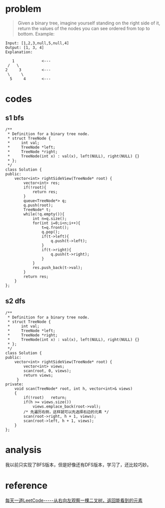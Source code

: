 # problem
>Given a binary tree, imagine yourself standing on the right side of it, return the values of the nodes you can see ordered from top to bottom.
Example:
```
Input: [1,2,3,null,5,null,4]
Output: [1, 3, 4]
Explanation:

   1            <---
 /   \
2     3         <---
 \     \
  5     4       <---
```

# codes

## s1 bfs
```
/**
 * Definition for a binary tree node.
 * struct TreeNode {
 *     int val;
 *     TreeNode *left;
 *     TreeNode *right;
 *     TreeNode(int x) : val(x), left(NULL), right(NULL) {}
 * };
 */
class Solution {
public:
    vector<int> rightSideView(TreeNode* root) {
        vector<int> res;
        if(!root){
            return res;
        }
        queue<TreeNode*> q;
        q.push(root);
        TreeNode* t;
        while(!q.empty()){
            int n=q.size();
            for(int i=0;i<n;i++){
                t=q.front();
                q.pop();
                if(t->left){
                    q.push(t->left);
                }
                if(t->right){
                    q.push(t->right);
                }
            }
            res.push_back(t->val);
        }
        return res;
    }
};
```
## s2 dfs
```
/**
 * Definition for a binary tree node.
 * struct TreeNode {
 *     int val;
 *     TreeNode *left;
 *     TreeNode *right;
 *     TreeNode(int x) : val(x), left(NULL), right(NULL) {}
 * };
 */
class Solution {
public:
    vector<int> rightSideView(TreeNode* root) {
        vector<int> views;
        scan(root, 0, views);
        return views;
     }
private:
    void scan(TreeNode* root, int h, vector<int>& views)
    {
        if(!root)   return;
        if(h >= views.size())
            views.emplace_back(root->val);
        /* 先遍历右侧，这样就可以先选择右边的元素 */
        scan(root->right, h + 1, views);
        scan(root->left, h + 1, views);
    }
};
```

# analysis
 我以前只实现了BFS版本，但是好像还有DFS版本，学习了，还比较巧妙。

# reference
[每天一道LeetCode-----从右向左观察一棵二叉树，返回能看到的元素][1]

[1]: https://blog.csdn.net/sinat_35261315/article/details/79412009
